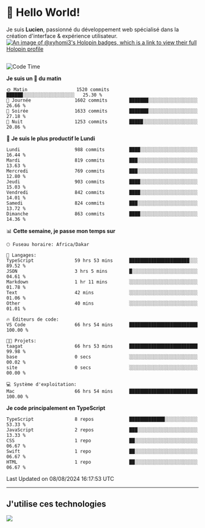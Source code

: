 # 👋 Hello World!

Je suis **Lucien**, passionné du développement web spécialisé dans la création d'interface & expérience utilisateur.
[![An image of @xyhomi3's Holopin badges, which is a link to view their full Holopin profile](https://holopin.me/xyhomi3)](https://holopin.io/@xyhomi3)

##

<!--START_SECTION:waka-->
![Code Time](http://img.shields.io/badge/Code%20Time-1%2C734%20hrs%2012%20mins-blue)

**Je suis un 🐤 du matin** 

```text
🌞 Matin                  1520 commits        ██████░░░░░░░░░░░░░░░░░░░   25.30 % 
🌆 Journée                1602 commits        ███████░░░░░░░░░░░░░░░░░░   26.66 % 
🌃 Soirée                 1633 commits        ███████░░░░░░░░░░░░░░░░░░   27.18 % 
🌙 Nuit                   1253 commits        █████░░░░░░░░░░░░░░░░░░░░   20.86 % 
```
📅 **Je suis le plus productif le Lundi** 

```text
Lundi                    988 commits         ████░░░░░░░░░░░░░░░░░░░░░   16.44 % 
Mardi                    819 commits         ███░░░░░░░░░░░░░░░░░░░░░░   13.63 % 
Mercredi                 769 commits         ███░░░░░░░░░░░░░░░░░░░░░░   12.80 % 
Jeudi                    903 commits         ████░░░░░░░░░░░░░░░░░░░░░   15.03 % 
Vendredi                 842 commits         ████░░░░░░░░░░░░░░░░░░░░░   14.01 % 
Samedi                   824 commits         ███░░░░░░░░░░░░░░░░░░░░░░   13.72 % 
Dimanche                 863 commits         ████░░░░░░░░░░░░░░░░░░░░░   14.36 % 
```


📊 **Cette semaine, je passe mon temps sur** 

```text
🕑︎ Fuseau horaire: Africa/Dakar

💬 Langages: 
TypeScript               59 hrs 53 mins      ██████████████████████░░░   89.52 % 
JSON                     3 hrs 5 mins        █░░░░░░░░░░░░░░░░░░░░░░░░   04.61 % 
Markdown                 1 hr 11 mins        ░░░░░░░░░░░░░░░░░░░░░░░░░   01.78 % 
Text                     42 mins             ░░░░░░░░░░░░░░░░░░░░░░░░░   01.06 % 
Other                    40 mins             ░░░░░░░░░░░░░░░░░░░░░░░░░   01.01 % 

🔥 Éditeurs de code: 
VS Code                  66 hrs 54 mins      █████████████████████████   100.00 % 

🐱‍💻 Projets: 
taagat                   66 hrs 53 mins      █████████████████████████   99.98 % 
base                     0 secs              ░░░░░░░░░░░░░░░░░░░░░░░░░   00.02 % 
site                     0 secs              ░░░░░░░░░░░░░░░░░░░░░░░░░   00.00 % 

💻 Système d'exploitation: 
Mac                      66 hrs 54 mins      █████████████████████████   100.00 % 
```

**Je code principalement en TypeScript** 

```text
TypeScript               8 repos             █████████████░░░░░░░░░░░░   53.33 % 
JavaScript               2 repos             ███░░░░░░░░░░░░░░░░░░░░░░   13.33 % 
CSS                      1 repo              ██░░░░░░░░░░░░░░░░░░░░░░░   06.67 % 
Swift                    1 repo              ██░░░░░░░░░░░░░░░░░░░░░░░   06.67 % 
HTML                     1 repo              ██░░░░░░░░░░░░░░░░░░░░░░░   06.67 % 
```




 Last Updated on 08/08/2024 16:17:53 UTC
<!--END_SECTION:waka-->
---

## J'utilise ces technologies

<p align="left">
  <a href="https://skillicons.dev">
    <img src="https://skillicons.dev/icons?i=ts,js,md,scss,tailwind,react,docker,express,astro,vite,nextjs,vercel,figma,ableton" />
  </a>
</p>

